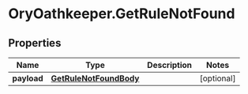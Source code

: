 # OryOathkeeper.GetRuleNotFound

## Properties
Name | Type | Description | Notes
------------ | ------------- | ------------- | -------------
**payload** | [**GetRuleNotFoundBody**](GetRuleNotFoundBody.md) |  | [optional] 


